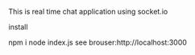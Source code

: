 This is real time chat application using socket.io

install

npm i
node index.js
see brouser:http://localhost:3000